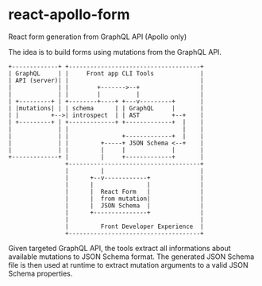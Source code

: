 # react-apollo-form
React form generation from GraphQL API (Apollo only)


The idea is to build forms using mutations from the GraphQL API.

```
+-------------+ +-------------------------------------+
| GraphQL     | |     Front app CLI Tools             |
| API (server)| |                                     |
|             | |        +------->--+                 |
|             | |        |          |                 |
| +---------+ | +--------+----+ +---v---------+       |
| |mutations| | | schema      | | GraphQL     |       |
| |         +-->| introspect  | | AST         +--+    |
| +---------+ | +-------------+ +-------------+  |    |
|             | |                                |    |
|             | |               +-------------+  |    |
|             | |         +-----+ JSON Schema <--+    |
|             | |         |     |             |       |
+-------------+ |         |     +-------------+       |
                +-------------------------------------+
                |         |                           |
                |      +--v------------+              |
                |      |               |              |
                |      |  React Form   |              |
                |      |  from mutation|              |
                |      |  JSON Schema  |              |
                |      +---------------+              |
                |                                     |
                |         Front Developer Experience  |
                +-------------------------------------+

```

Given targeted GraphQL API, the tools extract all informations about available mutations to JSON Schema format.
The generated JSON Schema file is then used at runtime to extract mutation arguments to a valid JSON Schema properties.
